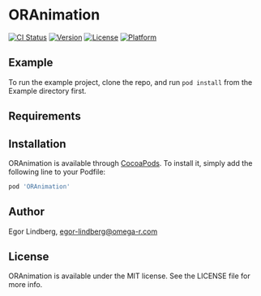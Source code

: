 # ORAnimation

[![CI Status](https://img.shields.io/travis/Egor%20Lindberg/ORAnimation.svg?style=flat)](https://travis-ci.org/Egor%20Lindberg/ORAnimation)
[![Version](https://img.shields.io/cocoapods/v/ORAnimation.svg?style=flat)](https://cocoapods.org/pods/ORAnimation)
[![License](https://img.shields.io/cocoapods/l/ORAnimation.svg?style=flat)](https://cocoapods.org/pods/ORAnimation)
[![Platform](https://img.shields.io/cocoapods/p/ORAnimation.svg?style=flat)](https://cocoapods.org/pods/ORAnimation)

## Example

To run the example project, clone the repo, and run `pod install` from the Example directory first.

## Requirements

## Installation

ORAnimation is available through [CocoaPods](https://cocoapods.org). To install
it, simply add the following line to your Podfile:

```ruby
pod 'ORAnimation'
```

## Author

Egor Lindberg, egor-lindberg@omega-r.com

## License

ORAnimation is available under the MIT license. See the LICENSE file for more info.
